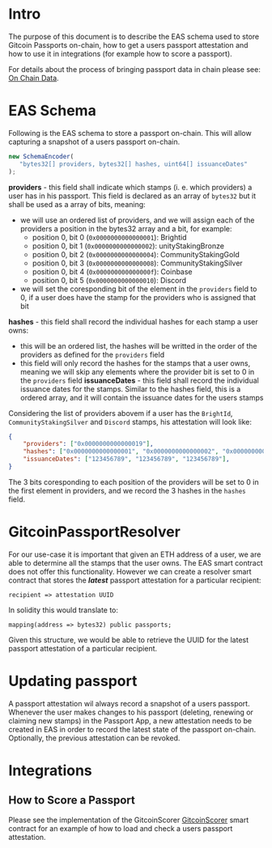 
# Intro

The purpose of this document is to describe the EAS schema used to store Gitcoin Passports on-chain, how to get a users passport attestation and how to use it in integrations (for example how to score a passport).

For details about the process of bringing passport data in chain please see: [On Chain Data](./00-on-chain-data.md).

# EAS Schema
Following is the EAS schema to store a passport on-chain.
This will allow capturing a snapshot of a users passport on-chain.

```js
new SchemaEncoder(
   "bytes32[] providers, bytes32[] hashes, uint64[] issuanceDates"
);
```

**providers** - this field shall indicate which stamps (i. e. which providers) a user has in his passport. This field is declared as an array of `bytes32` but it shall be used as a array of bits, meaning:
- we will use an ordered list of providers, and we will assign each of the providers a position in the bytes32 array and a bit, for example: 
    - position 0, bit 0 (`0x0000000000000001`): Brightid
    - position 0, bit 1 (`0x0000000000000002`): unityStakingBronze
    - position 0, bit 2 (`0x0000000000000004`): CommunityStakingGold
    - position 0, bit 3 (`0x0000000000000008`): CommunityStakingSilver
    - position 0, bit 4 (`0x000000000000000f`): Coinbase
    - position 0, bit 5 (`0x0000000000000010`): Discord
- we will set the coresponding bit of the element in the `providers` field to 0, if a user does have the stamp for the providers who is assigned that bit

**hashes** - this field shall record the individual hashes for each stamp a user owns:
- this will be an ordered list, the hashes will be writted in the order of the providers as defined for the `providers` field
- this field will only record the hashes for the stamps that a user owns, meaning we will skip any elements where the provider bit is set to 0 in the `providers` field
**issuanceDates** - this field shall record the individual issuance dates for the stamps. Similar to the hashes field, this is a ordered array, and it will contain the issuance dates for the users stamps


Considering the list of providers abovem if a user has the `BrightId`, `CommunityStakingSilver` and `Discord` stamps, his attestation will look like:
```json
{
    "providers": ["0x0000000000000019"],  
    "hashes": ["0x0000000000000001", "0x0000000000000002", "0x0000000000000003"],  
    "issuanceDates": ["123456789", "123456789", "123456789"],  
}
```
The 3 bits coresponding to each position of the providers will be set to 0 in the first element in providers, and we record the 3 hashes in the `hashes` field.

# GitcoinPassportResolver
For our use-case it is important that given an ETH address of a user, we are able to determine all the stamps that the user owns.
The EAS smart contract does not offer this functionality.
However we can create a resolver smart contract that stores the ***latest*** passport attestation for a particular recipient:

    recipient => attestation UUID

In solidity this would translate to:

    mapping(address => bytes32) public passports;

Given this structure, we would be able to retrieve the UUID for the latest passport attestation of a particular recipient.


# Updating passport
A passport attestation wil always record a snapshot of a users passport.
Whenever the user makes changes to his passport (deleting, renewing or claiming new stamps) in the Passport App, a new attestation needs to be created in EAS in order to record the latest state of the passport on-chain.
Optionally, the previous attestation can be revoked.


# Integrations
## How to Score a Passport

Please see the implementation of the GitcoinScorer [GitcoinScorer](../contracts/GitcoinScorer.sol) smart contract for an example of how to load and check a users passport attestation.

